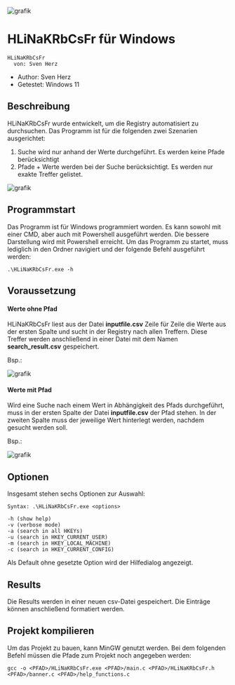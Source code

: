 ![grafik](https://github.com/user-attachments/assets/7e601aef-fc5a-4730-80ef-66a8625aae23)




# HLiNaKRbCsFr für Windows
```
HLiNaKRbCsFr
  von: Sven Herz
```
* Author: Sven Herz
* Getestet: Windows 11


## Beschreibung
HLiNaKRbCsFr wurde entwickelt, um die Registry automatisiert zu durchsuchen. Das Programm ist für die folgenden zwei Szenarien ausgerichtet:

1. Suche wird nur anhand der Werte durchgeführt. Es werden keine Pfade berücksichtigt
2. Pfade + Werte werden bei der Suche berücksichtigt. Es werden nur exakte Treffer gelistet.


![grafik](https://github.com/user-attachments/assets/e4c0e9dd-db95-40c7-870e-ad1675831004)



## Programmstart
Das Programm ist für Windows programmiert worden. Es kann sowohl mit einer CMD, aber auch mit Powershell ausgeführt werden. Die bessere Darstellung wird mit Powershell erreicht. Um das Programm zu startet, muss lediglich in den Ordner navigiert und der folgende Befehl ausgeführt werden:

```
.\HLiNaKRbCsFr.exe -h
```



## Voraussetzung

#### Werte ohne Pfad
HLiNaKRbCsFr liest aus der Datei **inputfile.csv** Zeile für Zeile die Werte aus der ersten Spalte und sucht in der Registry nach allen Treffern. Diese Treffer werden anschließend in einer Datei mit dem Namen **search_result.csv** gespeichert.

Bsp.:

![grafik](https://github.com/user-attachments/assets/e7c1b375-51c7-4c19-99a1-7583fa3c4c71)





#### Werte mit Pfad
Wird eine Suche nach einem Wert in Abhängigkeit des Pfads durchgeführt, muss in der ersten Spalte der Datei **inputfile.csv** der Pfad stehen. In der zweiten Spalte muss der jeweilige Wert hinterlegt werden, nachdem gesucht werden soll.

Bsp.:

![grafik](https://github.com/user-attachments/assets/0cf9c4f5-3730-4fbc-a5c1-703ea64e9451)






## Optionen
Insgesamt stehen sechs Optionen zur Auswahl:

```
Syntax: .\HLiNaKRbCsFr.exe <options>

-h (show help)
-v (verbose mode)
-a (search in all HKEYs)
-u (search in HKEY_CURRENT_USER)
-m (search in HKEY_LOCAL_MACHINE)
-c (search in HKEY_CURRENT_CONFIG)
```


Als Default ohne gesetzte Option wird der Hilfedialog angezeigt.





## Results
Die Results werden in einer neuen csv-Datei gespeichert. Die Einträge können anschließend formatiert werden.




## Projekt kompilieren

Um das Projekt zu bauen, kann MinGW genutzt werden. Bei dem folgenden Befehl müssen die Pfade zum Projekt noch angegeben werden:

```
gcc -o <PFAD>/HLiNaKRbCsFr.exe <PFAD>/main.c <PFAD>/HLiNaKRbCsFr.h <PFAD>/banner.c <PFAD>/help_functions.c

```
